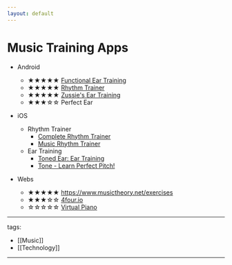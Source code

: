 ```yaml
---
layout: default
---
```


# Music Training Apps


* Android
  * ★★★★★ [Functional Ear Training](https://play.google.com/store/apps/details?id=com.kaizen9.fet.android)
  * ★★★★★ [Rhythm Trainer](https://play.google.com/store/apps/details?id=ru.demax.rhythmerr)
  * ★★★★★ [Zussie's Ear Training](https://play.google.com/store/apps/details?id=io.github.nabehide.zussie&hl=en&gl=US)
  * ★★★☆☆ Perfect Ear



* iOS
  * Rhythm Trainer
      * [Complete Rhythm Trainer](https://apps.apple.com/us/app/complete-rhythm-trainer/id1550799056)
      * [Music Rhythm Trainer](https://apps.apple.com/tw/app/music-rhythm-trainer/id1319997438)
  * Ear Training
      * [Toned Ear: Ear Training](https://tonedear.com/)
      * [Tone - Learn Perfect Pitch!](https://apps.apple.com/tw/app/tone-learn-perfect-pitch/id1139019670)

* Webs
  * ★★★★★ https://www.musictheory.net/exercises
  * ★★★☆☆ [4four.io](https://4four.io/)
  * ☆☆☆☆☆ [Virtual Piano](https://www.onlinepianist.com/virtual-piano) 




---
tags:
  - [[Music]]
  - [[Technology]]
  
---